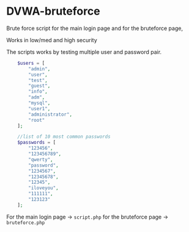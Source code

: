 # DVWA-bruteforce
Brute force script for the main login page and for the bruteforce page,

Works in low/med and high security

The scripts works by testing multiple user and password pair.

```php
    $users = [
        "admin",
        "user",
        "test",
        "guest",
        "info",
        "adm",
        "mysql",
        "user1",
        "administrator",
        "root"
    ];

    //list of 10 most common passwords
    $passwords = [
        "123456",
        "123456789",
        "qwerty",
        "password",
        "1234567",
        "12345678",
        "12345",
        "iloveyou",
        "111111",
        "123123"
    ];
```

For the main login page -> `script.php`
for the bruteforce page -> `bruteforce.php`
